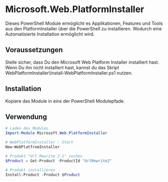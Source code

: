 # Microsoft.Web.PlatformInstaller

Dieses PowerShell Module ermöglicht es Applikationen, Features und Tools aus den PlatformInstaller über die PowerShell zu installieren. Wodurch eine Automatisierte Installation ermöglicht wird.

## Voraussetzungen

Stelle sicher, dass Du den Microsoft Web Platform Installer installiert hast. Wenn Du ihn nicht installiert hast, kannst du das Skript WebPlatformInstaller\Install-WebPlatformInstaller.ps1 nutzen.

## Installation

Kopiere das Module in eins der PowerShell Modulepfade.

## Verwendung

```PowerShell
# Laden des Modules
Import-Module Microsoft.Web.PlatformInstaller

# WebPlatformInstaller : Start
New-WebPlatfromInstaller

# Produkt "Url Rewrite 2.1" suchen
$Product = Get-Product -ProductId "UrlRewrite2"

# Produkt installieren
Install-Product -Product $Product
```
